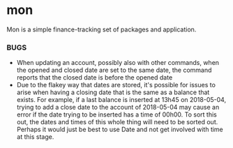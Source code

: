 # mon

Mon is a simple finance-tracking set of packages and application.

### BUGS
- When updating an account, possibly also with other commands, when the opened and closed date are set to the same date, the command reports that the closed date is before the opened date
- Due to the flakey way that dates are stored, it's possible for issues to arise when having a closing date that is the same as a balance that exists. For example, if a last balance is inserted at 13h45 on 2018-05-04, trying to add a close date to the account of 2018-05-04 may cause an error if the date trying to be inserted has a time of 00h00. To sort this out, the dates and times of this whole thing will need to be sorted out. Perhaps it would just be best to use Date and not get involved with time at this stage.
